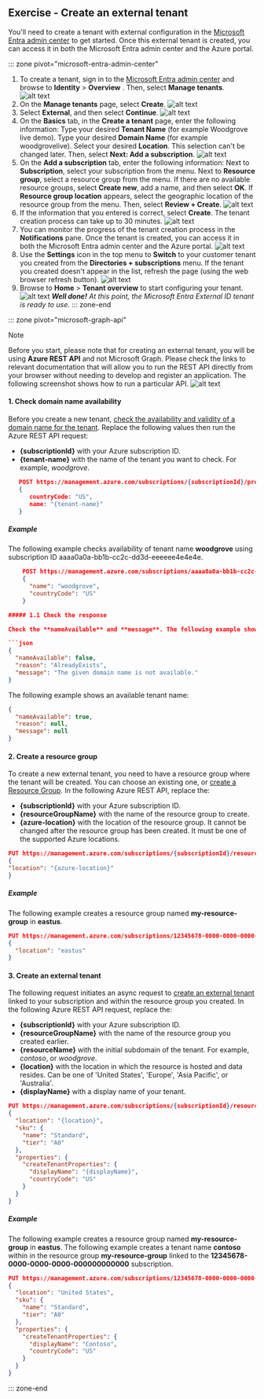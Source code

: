 ## Exercise - Create an external tenant

You'll need to create a tenant with external configuration in the [Microsoft Entra admin center](https://entra.microsoft.com/) to get started. Once this external tenant is created, you can access it in both the Microsoft Entra admin center and the Azure portal.

::: zone pivot="microsoft-entra-admin-center"

1. To create a tenant, sign in to the [Microsoft Entra admin center](https://entra.microsoft.com/) and browse to **Identity** > **Overview** . Then, select **Manage tenants**.
   ![alt text](../media/create-an-external-tenant/1.png)
1. On the **Manage tenants** page, select **Create**.
   ![alt text](../media/create-an-external-tenant/2.png)
1. Select **External**, and then select **Continue**.
   ![alt text](../media/create-an-external-tenant/3.png)
1. On the **Basics** tab, in the **Create a tenant** page, enter the following information: Type your desired **Tenant Name** (for example Woodgrove live demo). Type your desired **Domain Name** (for example woodgrovelive). Select your desired **Location**. This selection can't be changed later. Then, select **Next: Add a subscription**.
   ![alt text](../media/create-an-external-tenant/4.png)
1. On the **Add a subscription** tab, enter the following information: Next to **Subscription**, select your subscription from the menu. Next to **Resource group**, select a resource group from the menu. If there are no available resource groups, select **Create new**, add a name, and then select **OK**. If **Resource group location** appears, select the geographic location of the resource group from the menu. Then, select **Review + Create**.
   ![alt text](../media/create-an-external-tenant/5.png)
1. If the information that you entered is correct, select **Create**. The tenant creation process can take up to 30 minutes.
   ![alt text](../media/create-an-external-tenant/6.png)
1. You can monitor the progress of the tenant creation process in the **Notifications** pane. Once the tenant is created, you can access it in both the Microsoft Entra admin center and the Azure portal.
   ![alt text](../media/create-an-external-tenant/7.png)
1. Use the **Settings** icon in the top menu to **Switch** to your customer tenant you created from the **Directories + subscriptions** menu. If the tenant you created doesn't appear in the list, refresh the page (using the web browser refresh button).
   ![alt text](../media/create-an-external-tenant/8.png)
1. Browse to **Home** > **Tenant overview** to start configuring your tenant.
   ![alt text](../media/create-an-external-tenant/9.png)
    ***Well done!** At this point, the Microsoft Entra External ID tenant is ready to use.*
::: zone-end

::: zone pivot="microsoft-graph-api"

> [!NOTE]
> Before you start, please note that for creating an external tenant, you will be using **Azure REST API** and not Microsoft Graph. Please check the links to relevant documentation that will allow you to run the REST API directly from your browser without needing to develop and register an application. The following screenshot shows how to run a particular API. ![alt text](../media/create-an-external-tenant/10.png)

#### 1\. Check domain name availability

Before you create a new tenant, [check the availability and validity of a domain name for the tenant](/rest/api/activedirectory/check-name-availability/check-name-availability?view=rest-activedirectory-2023-05-17-preview&tabs=HTTP). Replace the following values then run the Azure REST API request:

- **{subscriptionId}** with your Azure subscription ID.
- **{tenant-name}** with the name of the tenant you want to check. For example, *woodgrove*.

```json
   POST https://management.azure.com/subscriptions/{subscriptionId}/providers/Microsoft.AzureActiveDirectory/checkNameAvailability?api-version=2023-05-17-preview
   {
      countryCode: "US",
      name: "{tenant-name}"
   }
```

##### Example

The following example checks availability of tenant name **woodgrove** using subscription ID aaaa0a0a-bb1b-cc2c-dd3d-eeeeee4e4e4e.

```json
    POST https://management.azure.com/subscriptions/aaaa0a0a-bb1b-cc2c-dd3d-eeeeee4e4e4e/providers/Microsoft.AzureActiveDirectory/checkNameAvailability?api-version=2023-05-17-preview
    {
      "name": "woodgrove",
      "countryCode": "US"
    }

##### 1.1 Check the response

Check the **nameAvailable** and **message**. The following example shows an unavailable tenant name:

```json
{
  "nameAvailable": false,
  "reason": "AlreadyExists",
  "message": "The given domain name is not available."
}   
```  

The following example shows an available tenant name:

```json
{
  "nameAvailable": true,
  "reason": null,
  "message": null
}  
```

#### 2\. Create a resource group

To create a new external tenant, you need to have a resource group where the tenant will be created. You can choose an existing one, or [create a Resource Group](/rest/api/resources/resource-groups/create-or-update?view=rest-resources-2021-04-01&tabs=HTTP#code-try-0). In the following Azure REST API, replace the:

- **{subscriptionId}** with your Azure subscription ID.
- **{resourceGroupName}** with the name of the resource group to create.
- **{azure-location}** with the location of the resource group. It cannot be changed after the resource group has been created. It must be one of the supported Azure locations.

```json
PUT https://management.azure.com/subscriptions/{subscriptionId}/resourcegroups/{resourceGroupName}?api-version=2021-04-01
{
"location": "{azure-location}"
}
```

##### Example

The following example creates a resource group named **my-resource-group** in **eastus**.

```json
PUT https://management.azure.com/subscriptions/12345678-0000-0000-0000-000000000000/resourcegroups/my-resource-group?api-version=2021-04-01
{
  "location": "eastus"
}
```

#### 3\. Create an external tenant

The following request initiates an async request to [create an external tenant](/rest/api/resources/resource-groups/create-or-update?view=rest-resources-2021-04-01&tabs=HTTP#code-try-0) linked to your subscription and within the resource group you created. In the following Azure REST API request, replace the:

- **{subscriptionId}** with your Azure subscription ID.
- **{resourceGroupName}** with the name of the resource group you created earlier.
- **{resourceName}** with the initial subdomain of the tenant. For example, *contoso*, or *woodgrove*.
- **{location}** with the location in which the resource is hosted and data resides. Can be one of 'United States', 'Europe', 'Asia Pacific', or 'Australia'.
- **{displayName}** with a display name of your tenant.

```json
PUT https://management.azure.com/subscriptions/{subscriptionId}/resourceGroups/{resourceGroupName}/providers/Microsoft.AzureActiveDirectory/ciamDirectories/{resourceName}?api-version=2023-05-17-preview
{
  "location": "{location}",
  "sku": {
    "name": "Standard",
    "tier": "A0"
  },
  "properties": {
    "createTenantProperties": {
      "displayName": "{displayName}",
      "countryCode": "US"
    }
  }
}
```

##### Example

The following example creates a resource group named **my-resource-group** in **eastus**.
The following example creates a tenant name **contoso** within in the resource group **my-resource-group** linked to the **12345678-0000-0000-0000-000000000000** subscription.

```json
PUT https://management.azure.com/subscriptions/12345678-0000-0000-0000-000000000000/resourceGroups/my-resource-group/providers/Microsoft.AzureActiveDirectory/ciamDirectories/contoso?api-version=2023-05-17-preview
{
  "location": "United States",
  "sku": {
    "name": "Standard",
    "tier": "A0"
  },
  "properties": {
    "createTenantProperties": {
      "displayName": "Contoso",
      "countryCode": "US"
    }
  }
}
```

::: zone-end
